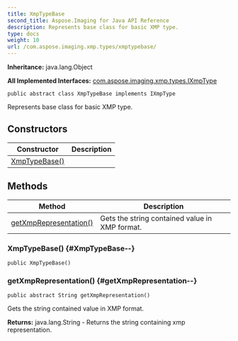 ```yaml
---
title: XmpTypeBase
second_title: Aspose.Imaging for Java API Reference
description: Represents base class for basic XMP type.
type: docs
weight: 10
url: /com.aspose.imaging.xmp.types/xmptypebase/
---
```

**Inheritance:**
java.lang.Object

**All Implemented Interfaces:**
[com.aspose.imaging.xmp.types.IXmpType](../../com.aspose.imaging.xmp.types/ixmptype)
```
public abstract class XmpTypeBase implements IXmpType
```

Represents base class for basic XMP type.
## Constructors

| Constructor | Description |
| --- | --- |
| [XmpTypeBase()](#XmpTypeBase--) |  |
## Methods

| Method | Description |
| --- | --- |
| [getXmpRepresentation()](#getXmpRepresentation--) | Gets the string contained value in XMP format. |
### XmpTypeBase() {#XmpTypeBase--}
```
public XmpTypeBase()
```


### getXmpRepresentation() {#getXmpRepresentation--}
```
public abstract String getXmpRepresentation()
```


Gets the string contained value in XMP format.

**Returns:**
java.lang.String - Returns the string containing xmp representation.
